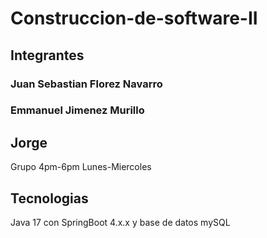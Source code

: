 # Construccion-de-software-II

## Integrantes
### Juan Sebastian Florez Navarro
### Emmanuel Jimenez Murillo
## Jorge
Grupo 4pm-6pm Lunes-Miercoles
## Tecnologias
Java 17 con SpringBoot 4.x.x y base de datos mySQL
